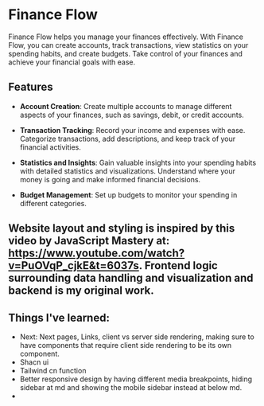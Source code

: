 # Finance Flow

Finance Flow helps you manage your finances effectively. With Finance Flow, you can create accounts, track transactions, view statistics on your spending habits, and create budgets. Take control of your finances and achieve your financial goals with ease.

## Features

- **Account Creation**: Create multiple accounts to manage different aspects of your finances, such as savings, debit, or credit accounts.

- **Transaction Tracking**: Record your income and expenses with ease. Categorize transactions, add descriptions, and keep track of your financial activities.

- **Statistics and Insights**: Gain valuable insights into your spending habits with detailed statistics and visualizations. Understand where your money is going and make informed financial decisions.

- **Budget Management**: Set up budgets to monitor your spending in different categories.


## Website layout and styling is inspired by this video by JavaScript Mastery at: https://www.youtube.com/watch?v=PuOVqP_cjkE&t=6037s. Frontend logic surrounding data handling and visualization and backend is my original work.

## Things I've learned: 
- Next: Next pages, Links, client vs server side rendering, making sure to have components that require client side rendering to be its own component.
- Shacn ui
- Tailwind cn function
- Better responsive design by having different media breakpoints, hiding sidebar at md and showing the mobile sidebar instead at below md.
- 